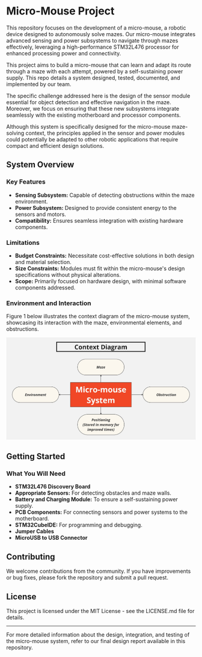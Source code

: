 # Micro-Mouse Project

This repository focuses on the development of a micro-mouse, a robotic device designed to autonomously solve mazes. Our micro-mouse integrates advanced sensing and power subsystems to navigate through mazes effectively, leveraging a high-performance STM32L476 processor for enhanced processing power and connectivity.

This project aims to build a micro-mouse that can learn and adapt its route through a maze with each attempt, powered by a self-sustaining power supply. This repo details a system designed, tested, documented, and implemented by our team.

The specific challenge addressed here is the design of the sensor module essential for object detection and effective navigation in the maze. Moreover, we focus on ensuring that these new subsystems integrate seamlessly with the existing motherboard and processor components.

Although this system is specifically designed for the micro-mouse maze-solving context, the principles applied in the sensor and power modules could potentially be adapted to other robotic applications that require compact and efficient design solutions.

## System Overview

### Key Features

- **Sensing Subsystem:** Capable of detecting obstructions within the maze environment.
- **Power Subsystem:** Designed to provide consistent energy to the sensors and motors.
- **Compatibility:** Ensures seamless integration with existing hardware components.

### Limitations

- **Budget Constraints:** Necessitate cost-effective solutions in both design and material selection.
- **Size Constraints:** Modules must fit within the micro-mouse's design specifications without physical alterations.
- **Scope:** Primarily focused on hardware design, with minimal software components addressed.

### Environment and Interaction

Figure 1 below illustrates the context diagram of the micro-mouse system, showcasing its interaction with the maze, environmental elements, and obstructions.

![Context Diagram](Resources/context_diagram.jpg)

## Getting Started

### What You Will Need

- **STM32L476 Discovery Board**
- **Appropriate Sensors:** For detecting obstacles and maze walls.
- **Battery and Charging Module:** To ensure a self-sustaining power supply.
- **PCB Components:** For connecting sensors and power systems to the motherboard.
- **STM32CubeIDE:** For programming and debugging.
- **Jumper Cables**
- **MicroUSB to USB Connector**

## Contributing

We welcome contributions from the community. If you have improvements or bug fixes, please fork the repository and submit a pull request.

## License

This project is licensed under the MIT License - see the LICENSE.md file for details.

---

For more detailed information about the design, integration, and testing of the micro-mouse system, refer to our final design report available in this repository.
